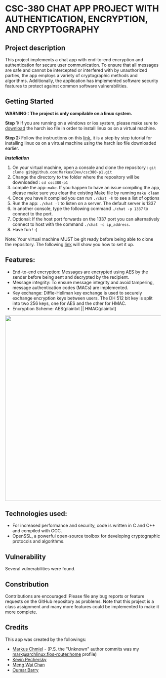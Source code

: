 # CSC-380 CHAT APP PROJECT WITH AUTHENTICATION, ENCRYPTION, AND CRYPTOGRAPHY

## Project description

This project implements a chat app with end-to-end encryption and authentication for secure user communication. To ensure that all messages are safe and cannot be intercepted or interfered with by unauthorized parties, the app employs a variety of cryptographic methods and algorithms. Additionally, the application has implemented software security features to protect against common software vulnerabilities.

## Getting Started

**WARNING : The project is only compilable on a linux system.**

**Step 1:** If you are running on a windows or ios system, please make sure to [download](https://geo.mirror.pkgbuild.com/iso/2023.03.01/archlinux-2023.03.01-x86_64.iso) the harch iso file in order to install linux os on a virtual machine.

**Step 2:** Follow the instructions on this [link](https://itsfoss.com/install-arch-linux-virtualbox/), it is a step by step tutorial for installing linux os on a virtual machine using the harch iso file downloaded earlier.

**_Installation_**

1. On your virtual machine, open a console and clone the repository : `git clone git@github.com:MarkusCDev/csc380-p1.git`
2. Change the directory to the folder where the repository will be downloaded : `cd csc380-p1`
3. compile the app: `make`. If you happen to have an issue compiling the app, please make sure you clear the existing Make file by running `make clean`
4. Once you have it complied you can run `./chat -h` to see a list of options
5. Run the app: `./chat -l` to listen on a server. The default server is 1337
6. In another console, type the following command `./chat -p 1337` to connect to the port.
7. Optional: If the host port forwards on the 1337 port you can alternatively connect to host with the command `./chat -c ip_address`.
8. Have fun ! :)

Note: Your virtual machine MUST be git ready before being able to clone the repository. The following [link](https://docs.github.com/en/authentication/connecting-to-github-with-ssh/checking-for-existing-ssh-keys) will show you how to set it up.

## Features:

- End-to-end encryption: Messages are encrypted using AES by the sender before being sent and decrypted by the recipient.
- Message integrity: To ensure message integrity and avoid tampering, message authentication codes (MACs) are implemented.
- Key exchange: Diffie-Hellman key exchange is used to securely exchange encryption keys between users. The DH 512 bit key is split into two 256 keys, one for AES and the other for HMAC.
- Encryption Scheme: AES(plaintxt || HMAC(plaintxt) 
<img src="https://i.gyazo.com/c07040b082eef0f846abea7d8c4b322d.png" width=600>

## Technologies used:

- For increased performance and security, code is written in C and C++ and compiled with GCC.
- OpenSSL, a powerful open-source toolbox for developing cryptographic protocols and algorithms.

## Vulnerability

Several vulnerabilities were found.

## Constribution

Contributions are encouraged! Please file any bug reports or feature requests on the GitHub repository as problems.
Note that this project is a class assignment and many more features could be implemented to make it more complete.

## Credits

This app was created by the followings:

- [Markus Chmiel](https://github.com/MarkusCDev) - (P.S. the "Unknown" author commits was my <mark@archlinux.fios-router.home> profile)
- [Kevin Pechersky](https://github.com/BigboiKesha)
- [Meng Wai Chan](https://github.com/mengwaichan)
- [Oumar Barry](https://github.com/OumB2021)
